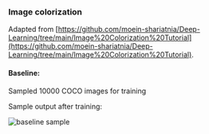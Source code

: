 ### Image colorization

Adapted from [https://github.com/moein-shariatnia/Deep-Learning/tree/main/Image%20Colorization%20Tutorial](https://github.com/moein-shariatnia/Deep-Learning/tree/main/Image%20Colorization%20Tutorial).

#### Baseline:

Sampled 10000 COCO images for training

Sample output after training:

![baseline sample](samples/colorization_1606592237.921929.png "Baseline sample")